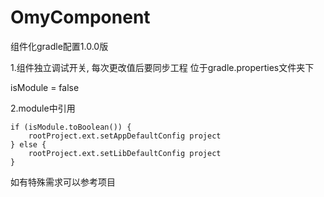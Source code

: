# OmyComponent

组件化gradle配置1.0.0版

1.组件独立调试开关, 每次更改值后要同步工程 位于gradle.properties文件夹下

isModule = false

2.module中引用


```
if (isModule.toBoolean()) {
    rootProject.ext.setAppDefaultConfig project
} else {
    rootProject.ext.setLibDefaultConfig project
}
```
如有特殊需求可以参考项目
